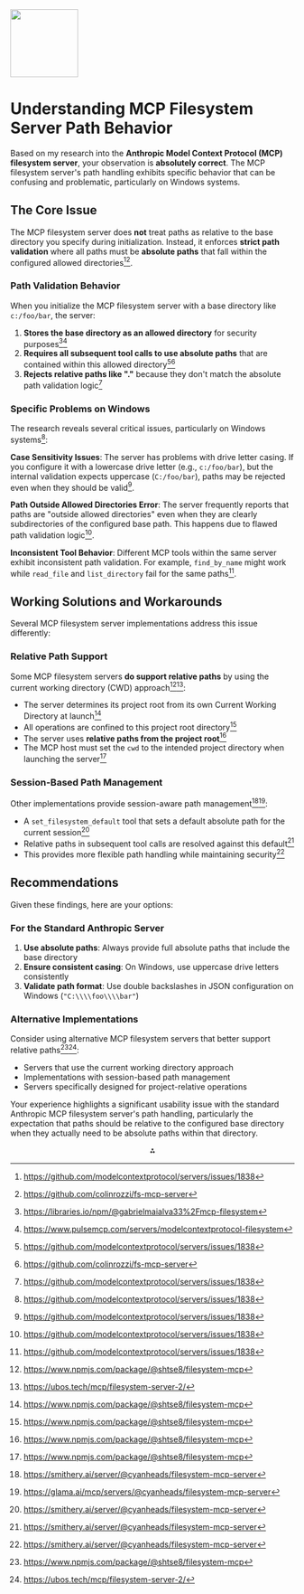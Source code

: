 <img src="https://r2cdn.perplexity.ai/pplx-full-logo-primary-dark%402x.png" class="logo" width="120"/>

# Understanding MCP Filesystem Server Path Behavior

Based on my research into the **Anthropic Model Context Protocol (MCP) filesystem server**, your observation is **absolutely correct**. The MCP filesystem server's path handling exhibits specific behavior that can be confusing and problematic, particularly on Windows systems.

## The Core Issue

The MCP filesystem server does **not** treat paths as relative to the base directory you specify during initialization. Instead, it enforces **strict path validation** where all paths must be **absolute paths** that fall within the configured allowed directories[^1][^2].

### Path Validation Behavior

When you initialize the MCP filesystem server with a base directory like `c:/foo/bar`, the server:

1. **Stores the base directory as an allowed directory** for security purposes[^3][^4]
2. **Requires all subsequent tool calls to use absolute paths** that are contained within this allowed directory[^1][^2]
3. **Rejects relative paths like "."** because they don't match the absolute path validation logic[^1]

### Specific Problems on Windows

The research reveals several critical issues, particularly on Windows systems[^1]:

**Case Sensitivity Issues**: The server has problems with drive letter casing. If you configure it with a lowercase drive letter (e.g., `c:/foo/bar`), but the internal validation expects uppercase (`C:/foo/bar`), paths may be rejected even when they should be valid[^1].

**Path Outside Allowed Directories Error**: The server frequently reports that paths are "outside allowed directories" even when they are clearly subdirectories of the configured base path. This happens due to flawed path validation logic[^1].

**Inconsistent Tool Behavior**: Different MCP tools within the same server exhibit inconsistent path validation. For example, `find_by_name` might work while `read_file` and `list_directory` fail for the same paths[^1].

## Working Solutions and Workarounds

Several MCP filesystem server implementations address this issue differently:

### Relative Path Support

Some MCP filesystem servers **do support relative paths** by using the current working directory (CWD) approach[^5][^6]:

- The server determines its project root from its own Current Working Directory at launch[^5]
- All operations are confined to this project root directory[^5]
- The server uses **relative paths from the project root**[^5]
- The MCP host must set the `cwd` to the intended project directory when launching the server[^5]


### Session-Based Path Management

Other implementations provide session-aware path management[^7][^8]:

- A `set_filesystem_default` tool that sets a default absolute path for the current session[^7]
- Relative paths in subsequent tool calls are resolved against this default[^7]
- This provides more flexible path handling while maintaining security[^7]


## Recommendations

Given these findings, here are your options:

### For the Standard Anthropic Server

1. **Use absolute paths**: Always provide full absolute paths that include the base directory
2. **Ensure consistent casing**: On Windows, use uppercase drive letters consistently
3. **Validate path format**: Use double backslashes in JSON configuration on Windows (`"C:\\\\foo\\\\bar"`)

### Alternative Implementations

Consider using alternative MCP filesystem servers that better support relative paths[^5][^6]:

- Servers that use the current working directory approach
- Implementations with session-based path management
- Servers specifically designed for project-relative operations

Your experience highlights a significant usability issue with the standard Anthropic MCP filesystem server's path handling, particularly the expectation that paths should be relative to the configured base directory when they actually need to be absolute paths within that directory.

<div style="text-align: center">⁂</div>

[^1]: https://github.com/modelcontextprotocol/servers/issues/1838

[^2]: https://github.com/colinrozzi/fs-mcp-server

[^3]: https://libraries.io/npm/@gabrielmaialva33%2Fmcp-filesystem

[^4]: https://www.pulsemcp.com/servers/modelcontextprotocol-filesystem

[^5]: https://www.npmjs.com/package/@shtse8/filesystem-mcp

[^6]: https://ubos.tech/mcp/filesystem-server-2/

[^7]: https://smithery.ai/server/@cyanheads/filesystem-mcp-server

[^8]: https://glama.ai/mcp/servers/@cyanheads/filesystem-mcp-server

[^9]: https://www.anthropic.com/news/model-context-protocol

[^10]: https://mindsdb.com/unified-model-context-protocol-mcp-server-for-file-systems

[^11]: https://www.reddit.com/r/ClaudeAI/comments/1h4yvep/mcp_filesystem_is_magic/

[^12]: https://github.com/bsmi021/mcp-filesystem-server/blob/main/README.md

[^13]: https://www.infoq.com/news/2024/12/anthropic-model-context-protocol/

[^14]: https://docs.anthropic.com/en/docs/mcp

[^15]: https://milvus.io/ai-quick-reference/what-is-the-recommended-filefolder-structure-for-an-model-context-protocol-mcp-server-project

[^16]: https://generativeai.pub/game-changing-news-from-anthropic-b275f99202ff?gi=245d3672ff8e

[^17]: https://aembit.io/blog/how-to-enable-filesystem-support-in-model-context-protocol-mcp/

[^18]: https://dev.to/furudo_erika_7633eee4afa5/how-to-use-local-filesystem-mcp-server-363e

[^19]: https://www.npmjs.com/package/@gabrielmaialva33/mcp-filesystem

[^20]: https://www.youtube.com/watch?v=Bm7dRZJ3uBc

[^21]: https://cymulate.com/blog/cve-2025-53109-53110-escaperoute-anthropic/

[^22]: https://github.com/MarcusJellinghaus/mcp_server_filesystem

[^23]: https://securityboulevard.com/2025/04/how-to-enable-filesystem-support-in-model-context-protocol-mcp/

[^24]: https://www.youtube.com/watch?v=8qcH9tboULU

[^25]: https://mcpservers.org/servers/modelcontextprotocol/filesystem

[^26]: https://glama.ai/mcp/servers/@safurrier/mcp-filesystem

[^27]: https://www.reddit.com/r/ClaudeAI/comments/1jol3fg/mcp_filesystem_configuration_throwing_errors/

[^28]: https://github.com/mark3labs/mcp-filesystem-server

[^29]: https://playbooks.com/mcp/cyanheads-filesystem

[^30]: https://modelcontextprotocol.io/quickstart/user

[^31]: https://app.studyraid.com/en/read/23716/957084/local-file-access-and-manipulation

[^32]: https://github.com/sylphxltd/filesystem-mcp

[^33]: https://www.youtube.com/watch?v=9_6CDKmxumI

[^34]: https://lobehub.com/mcp/vladesv-file-system-mcp-server

[^35]: https://pkg.go.dev/github.com/labring/aiproxy/mcp-servers/local/filesystem

[^36]: https://mcp.so/server/filesystem-mcp-server/cyanheads

[^37]: https://www.youtube.com/watch?v=lPSTbb1u5pY

[^38]: https://www.reddit.com/r/mcp/comments/1l14x78/how_get_the_correct_current_work_directory_in_mcp/

[^39]: https://zenn.dev/yutti/articles/mcp-in-user-scope

[^40]: https://github.com/Adfin-Engineering/mcp-server-adfin/blob/main/filesystem.py

[^41]: https://github.com/modelcontextprotocol/servers/issues/447

[^42]: https://dev.classmethod.jp/articles/anthropic-model-context-protocol-clean-up-folder/

[^43]: https://en.wikipedia.org/wiki/Current_working_directory

[^44]: https://gist.github.com/resolutionathens/2c47fda912fa414e774bfc0f5416b004

[^45]: https://stackoverflow.com/questions/2868680/what-is-a-cross-platform-way-to-get-the-current-directory/2868729

[^46]: https://libraries.io/go/github.com%2Fmark3labs%2Fmcp-filesystem-server

[^47]: https://www.reddit.com/r/ClaudeAI/comments/1h7bygl/how_to_change_the_path_of_local_memory_for_mcp/

[^48]: https://forum.cursor.com/t/how-get-the-correct-current-work-directory-in-mcp-server/99215

[^49]: https://www.youtube.com/watch?v=chULivV92Eo

[^50]: https://subscription.packtpub.com/book/programming/9781788390637/9/ch09lvl1sec82/managing-the-current-working-directory

[^51]: https://dev.to/codecowboydotio/creating-an-mcp-server-with-anthropic-3m87

